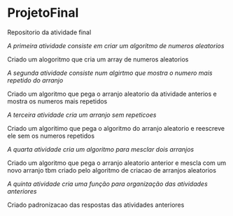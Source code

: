 # ProjetoFinal
Repositorio da atividade final

_A primeira atividade consiste em criar um algoritmo de numeros aleatorios_

Criado um alogoritmo que cria um array de numeros aleatorios

_A segunda atividade consiste num algirtmo que mostra o numero mais repetido do arranjo_

Criado um algoritmo que pega o arranjo aleatorio da atividade anterios e mostra os numeros mais repetidos

_A terceira atividade cria um arranjo sem repeticoes_

Criado um algoritimo que pega o algoritmo do arranjo aleatorio e reescreve ele sem os numeros repetidos

_A quarta atividade cria um algoritmo para mesclar dois arranjos_

Criado um algoritmo que pega o arranjo aleatorio anterior e mescla com um novo arranjo tbm criado pelo algoritmo de criacao de arranjos aleatorios

_A quinta atividade cria uma função para organização das atividades anteriores_

Criado padronizacao das respostas das atividades anteriores